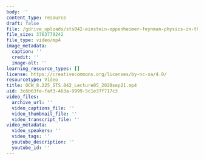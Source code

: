```yaml
---
body: ''
content_type: resource
draft: false
file: /gdrive_uploads/sts042-einstein-oppenheimer-feynman-physics-in-the-20th-century/1JxBFY0zLNJhmaU5qYAUY9jVXNFCtVajC/ocw_8225_sts042_lecture05_2020sep21.mp4
file_size: 3763779242
file_type: video/mp4
image_metadata:
  caption: ''
  credit: ''
  image-alt: ''
learning_resource_types: []
license: https://creativecommons.org/licenses/by-nc-sa/4.0/
resourcetype: Video
title: OCW_8.225_STS.042_Lecture05_2020sep21.mp4
uid: 3c6b63fe-faf3-463a-9999-5c1e37f717c3
video_files:
  archive_url: ''
  video_captions_file: ''
  video_thumbnail_file: ''
  video_transcript_file: ''
video_metadata:
  video_speakers: ''
  video_tags: ''
  youtube_description: ''
  youtube_id: ''
---
```

